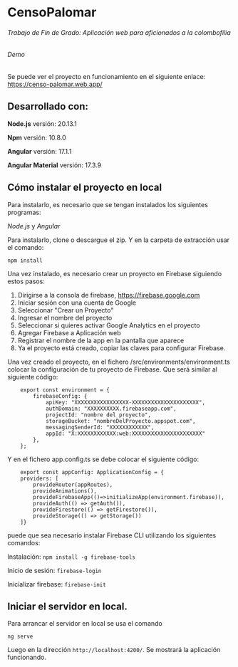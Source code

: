 # CensoPalomar

###### Trabajo de Fin de Grado: Aplicación web para aficionados a la colombofilia

###### Demo

Se puede ver el proyecto en funcionamiento en el siguiente enlace: https://censo-palomar.web.app/

## Desarrollado con:

**Node.js** versión: 20.13.1

**Npm** versión: 10.8.0

**Angular** versión: 17.1.1

**Angular Material** versión: 17.3.9

## Cómo instalar el proyecto en local

Para instalarlo, es necesario que se tengan instalados los siguientes programas:

*Node.js* y *Angular*

Para instalarlo, clone o descargue el zip. Y en la carpeta de extracción usar el comando:

```npm install```

Una vez instalado, es necesario crear un proyecto en Firebase siguiendo estos pasos:

1. Dirigirse a la consola de firebase, https://firebase.google.com
2. Iniciar sesión con una cuenta de Google
3. Seleccionar "Crear un Proyecto"
4. Ingresar el nombre del proyecto
5. Seleccionar si quieres activar Google Analytics en el proyecto
6. Agregar Firebase a Aplicación web
7. Registrar el nombre de la app en la pantalla que aparece
8. Ya el proyecto está creado, copiar las claves para configurar Firebase.


Una vez creado el proyecto, en el fichero /src/environments/environment.ts colocar la configuración de tu proyecto de Firebase. Que será similar al siguiente código:

```
    export const environment = {
        firebaseConfig: {
            apiKey: "XXXXXXXXXXXXXXXXX-XXXXXXXXXXXXXXXXXXXXX",
            authDomain: "XXXXXXXXXX.firebaseapp.com",
            projectId: "nombre del proyecto",
            storageBucket: "nombreDelProyecto.appspot.com",
            messagingSenderId: "XXXXXXXXXXXX",
            appId: "X:XXXXXXXXXXXX:web:XXXXXXXXXXXXXXXXXXXXXX"     
        },     
    };
```
Y en el fichero app.config.ts se debe colocar el siguiente código: 

```
    export const appConfig: ApplicationConfig = {
    providers: [
        provideRouter(appRoutes),
        provideAnimations(),
        provideFirebaseApp(()=>initializeApp(environment.firebase)),
        provideAuth(() => getAuth()),
        provideFirestore(() => getFirestore()),
        provideStorage(() => getStorage())
    ]}
```
puede que sea necesario instalar Firebase CLI utilizando los siguientes comandos:

Instalación: ```npm install -g firebase-tools```

Inicio de sesión: ```firebase-login```

Inicializar firebase: ```firebase-init```

## Iniciar el servidor en local.

Para arrancar el servidor en local se usa el comando 

```ng serve```

Luego en la dirección `http://localhost:4200/`. Se mostrará la aplicación funcionando.
